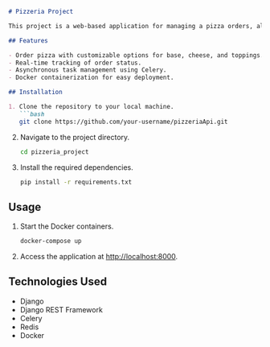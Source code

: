 
```markdown
# Pizzeria Project

This project is a web-based application for managing a pizza orders, allowing customers to place orders for customized pizzas and tracking the status of their orders.

## Features

- Order pizza with customizable options for base, cheese, and toppings.
- Real-time tracking of order status.
- Asynchronous task management using Celery.
- Docker containerization for easy deployment.

## Installation

1. Clone the repository to your local machine.
   ```bash
   git clone https://github.com/your-username/pizzeriaApi.git
   ```

2. Navigate to the project directory.
   ```bash
   cd pizzeria_project
   ```

3. Install the required dependencies.
   ```bash
   pip install -r requirements.txt
   ```

## Usage

1. Start the Docker containers.
   ```bash
   docker-compose up
   ```

2. Access the application at [http://localhost:8000](http://localhost:8000).

## Technologies Used

- Django
- Django REST Framework
- Celery
- Redis
- Docker



